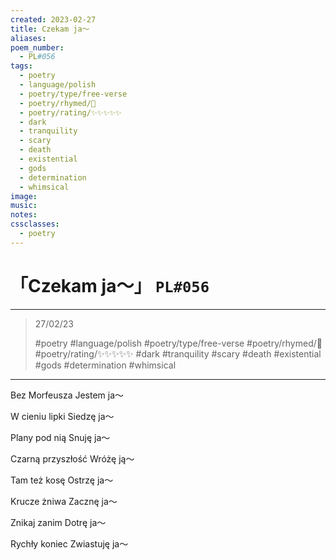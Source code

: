 ```yaml
---
created: 2023-02-27
title: Czekam ja〜
aliases:
poem_number:
  - PL#056
tags:
  - poetry
  - language/polish
  - poetry/type/free-verse
  - poetry/rhymed/🔴
  - poetry/rating/✨✨✨✨✨
  - dark
  - tranquility
  - scary
  - death
  - existential
  - gods
  - determination
  - whimsical
image:
music:
notes:
cssclasses:
  - poetry
---
```

# 「Czekam ja〜」 `PL#056`

---

> 27/02/23
> 
> #poetry 
> #language/polish 
> #poetry/type/free-verse 
> #poetry/rhymed/🔴 
> #poetry/rating/✨✨✨✨✨ 
> #dark #tranquility #scary #death #existential #gods #determination #whimsical 

---

Bez Morfeusza
Jestem ja〜

W cieniu lipki
Siedzę ja〜

Plany pod nią
Snuję ja〜

Czarną przyszłość
Wróżę ją〜

Tam też kosę
Ostrzę ja〜

Krucze żniwa
Zacznę ja〜

Znikaj zanim
Dotrę ja〜

Rychły koniec
Zwiastuję ja〜